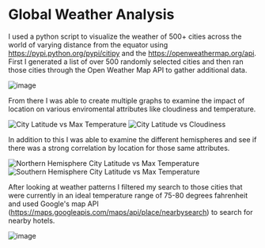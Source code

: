 <h1> Global Weather Analysis </h1>

I used a python script to visualize the weather of 500+ cities across the world of varying distance from the equator using https://pypi.python.org/pypi/citipy and the https://openweathermap.org/api. First I generated a list of over 500 randomly selected cities and then ran those cities through the Open Weather Map API to gather additional data.

![image](https://user-images.githubusercontent.com/70925750/112420699-a6ea8780-8cfb-11eb-9df2-4a9227ddc170.png)

From there I was able to create multiple graphs to examine the impact of location on various enviromental attributes like cloudiness and temperature.

![City Latitude vs Max Temperature](https://user-images.githubusercontent.com/70925750/112420729-b1a51c80-8cfb-11eb-83ed-5fdf9c9e950f.png) ![City Latitude vs Cloudiness](https://user-images.githubusercontent.com/70925750/112420764-c08bcf00-8cfb-11eb-87d9-e223dbff335e.png)

In addition to this I was able to examine the different hemispheres and see if there was a strong correlation by location for those same attributes.

![Northern Hemisphere City Latitude vs Max Temperature](https://user-images.githubusercontent.com/70925750/112420904-0ba5e200-8cfc-11eb-9bf2-34ef5c8fe6fd.png) ![Southern Hemisphere City Latitude vs Max Temperature](https://user-images.githubusercontent.com/70925750/112420918-11032c80-8cfc-11eb-8299-4fd733fd5959.png)

After looking at weather patterns I filtered my search to those cities that were currently in an ideal temperature range of 75-80 degrees fahrenheit and used Google's map API (https://maps.googleapis.com/maps/api/place/nearbysearch) to search for nearby hotels.

![image](https://user-images.githubusercontent.com/70925750/112421108-7820e100-8cfc-11eb-827b-078aee01eaa9.png)
